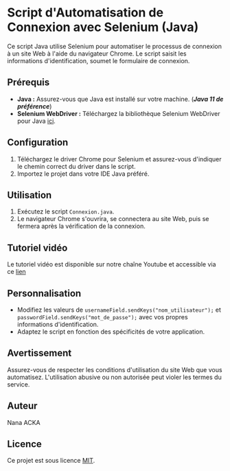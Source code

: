 # Script d'Automatisation de Connexion avec Selenium (Java)

Ce script Java utilise Selenium pour automatiser le processus de connexion à un site Web à l'aide du navigateur Chrome. Le script saisit les informations d'identification, soumet le formulaire de connexion.

## Prérequis

- **Java :** Assurez-vous que Java est installé sur votre machine. (_**Java 11 de préférence**_)
- **Selenium WebDriver :** Téléchargez la bibliothèque Selenium WebDriver pour Java [ici](https://www.selenium.dev/downloads/).

## Configuration

1. Téléchargez le driver Chrome pour Selenium et assurez-vous d'indiquer le chemin correct du driver dans le script.
2. Importez le projet dans votre IDE Java préféré.

## Utilisation

1. Exécutez le script `Connexion.java`.
2. Le navigateur Chrome s'ouvrira, se connectera au site Web, puis se fermera après la vérification de la connexion.

## Tutoriel vidéo
Le tutoriel vidéo est disponible sur notre chaîne Youtube et accessible via ce [lien](https://youtu.be/NfWn7F_uT0A)

## Personnalisation

- Modifiez les valeurs de `usernameField.sendKeys("nom_utilisateur");` et `passwordField.sendKeys("mot_de_passe");` avec vos propres informations d'identification.
- Adaptez le script en fonction des spécificités de votre application.

## Avertissement

Assurez-vous de respecter les conditions d'utilisation du site Web que vous automatisez. L'utilisation abusive ou non autorisée peut violer les termes du service.

## Auteur

Nana ACKA

## Licence

Ce projet est sous licence [MIT](LICENSE).

